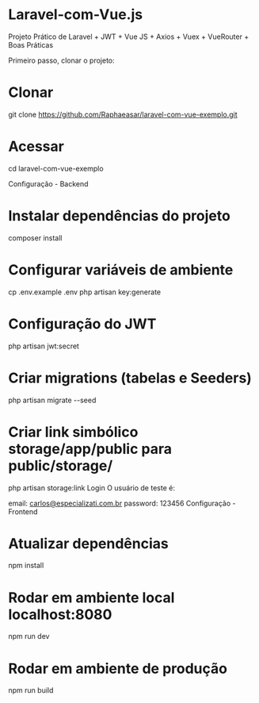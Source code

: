 # Laravel-com-Vue.js
Projeto Prático de Laravel + JWT + Vue JS + Axios + Vuex + VueRouter + Boas Práticas

Primeiro passo, clonar o projeto:

# Clonar
git clone https://github.com/Raphaeasar/laravel-com-vue-exemplo.git

# Acessar
cd laravel-com-vue-exemplo

Configuração - Backend
# Instalar dependências do projeto
composer install

# Configurar variáveis de ambiente
cp .env.example .env
php artisan key:generate

# Configuração do JWT
php artisan jwt:secret

# Criar migrations (tabelas e Seeders)
php artisan migrate --seed

# Criar link simbólico storage/app/public para public/storage/
php artisan storage:link
Login
O usuário de teste é:

email:    carlos@especializati.com.br
password: 123456
Configuração - Frontend
# Atualizar dependências
npm install

# Rodar em ambiente local localhost:8080
npm run dev

# Rodar em ambiente de produção
npm run build
